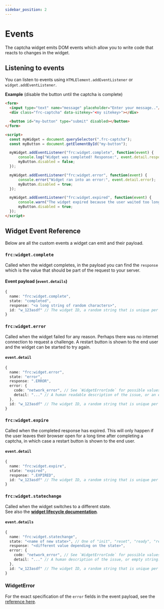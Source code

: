 ```yaml
---
sidebar_position: 2
---
```


# Events

The captcha widget emits DOM events which allow you to write code that reacts to changes in the widget.

## Listening to events
You can listen to events using `HTMLElement.addEventListener` or `widget.addEventListener`.


**Example** (disable the button until the captcha is complete)
```html
<form>
  <input type="text" name="message" placeholder="Enter your message.."/>
  <div class="frc-captcha" data-sitekey="<my sitekey>"></div>

  <button id="my-button" type="submit" disabled></button>
</form>
```

```html
<script>
  const myWidget = document.querySelector(".frc-captcha");
  const myButton = document.getElementById("my-button");

  myWidget.addEventListener("frc:widget.complete", function(event) {
      console.log("Widget was completed! Response:", event.detail.response);
      myButton.disabled = false;
  });

  myWidget.addEventListener("frc:widget.error", function(event) {
      console.error("Widget ran into an error:", event.detail.error);
      myButton.disabled = true;
  });

  myWidget.addEventListener("frc:widget.expired", function(event) {
      console.warn("The widget expired because the user waited too long");
      myButton.disabled = true;
  });
</script>
```


## Widget Event Reference

Below are all the custom events a widget can emit and their payload.

### `frc:widget.complete`

Called when the widget completes, in the payload you can find the `response` which is the value that should be part of the request to your server.

#### Event payload (**`event.details`**)
```typescript
{
  name: "frc:widget.complete",
  state: "completed",
  response: "<a long string of random characters>",
  id: "w_123asdf" // The widget ID, a random string that is unique per widget on the page.
}
```

### `frc:widget.error`
Called when the widget failed for any reason. Perhaps there was no internet connection to request a challenge. A restart button is shown to the end user and the widget can be started to try again.

#### **`event.detail`**
```typescript
{
  name: "frc:widget.error",
  state: "error",
  response: ".ERROR",
  error: {
    code: "network_error", // See `WidgetErrorCode` for possible values
    detail: "..." // A human readable description of the issue, or an empty string.
  },
  id: "w_123asdf" // The widget ID, a random string that is unique per widget on the page.
}
```

### `frc:widget.expire`
Called when the completed response has expired. This will only happen if the user leaves their browser open for a long time after completing a captcha, in which case a restart button is shown to the end user.

#### **`event.detail`**
```typescript
{
  name: "frc:widget.expire",
  state: "expired",
  response: ".EXPIRED",
  id: "w_123asdf" // The widget ID, a random string that is unique per widget on the page.
}
```

### `frc:widget.statechange`
Called when the widget switches to a different state.  
See also the [**widget lifecycle documentation**](./lifecycle).

#### **`event.details`**
```typescript
{
  name: "frc:widget.statechange",
  state: "<name of new state>", // One of "init", "reset", "ready", "requesting", "solving", "verifying", "completed", "expired", "error", "destroyed"
  response: "<different value depending on the state>",
  error: {
    code: "network_error", // See `WidgetErrorCode` for possible values
    detail: "..." // A human description of the issue, or empty string.
  },
  id: "w_123asdf" // The widget ID, a random string that is unique per widget on the page.
}
```

### WidgetError
For the exact specification of the `error` fields in the event payload, see the [reference here](./reference/sdk.widgeterrordata).